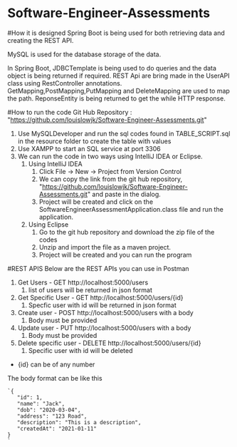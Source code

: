 # Software-Engineer-Assessments
#How it is designed
Spring Boot is being used for both retrieving data and creating the REST API.

MySQL is used for the database storage of the data.

In Spring Boot, JDBCTemplate is being used to do queries and the data object is being returned if required. 
REST Api are bring made in the UserAPI class using RestController annotations. GetMapping,PostMapping,PutMapping and DeleteMapping are used to map the path. ReponseEntity is being returned to get the while HTTP response.

#How to run the code
Git Hub Repository :  "https://github.com/louislowjk/Software-Engineer-Assessments.git"
1) Use MySQLDeveloper and run the sql codes found in TABLE_SCRIPT.sql in the resource folder to create the table with values
2) Use XAMPP to start an SQL service at port 3306
3) We can run the code in two ways using IntelliJ IDEA or Eclipse. 
   1) Using IntelliJ IDEA
      1) Click File -> New -> Project from Version Control
      2) We can copy the link from the git hub repository, "https://github.com/louislowjk/Software-Engineer-Assessments.git" and paste in the dialog.
      3) Project will be created and click on the SoftwareEngineerAssessmentApplication.class file and run the application.
   2) Using Eclipse
      1) Go to the git hub repository and download the zip file of the codes
      2) Unzip and import the file as a maven project. 
      3) Project will be created and you can run the program

#REST APIS
Below are the REST APIs you can use in Postman 

1) Get Users - GET http://localhost:5000/users
   1) list of users will be returned in json format
2) Get Specific User - GET http://localhost:5000/users/{id}
   1) Specfic user with id will be returned in json format
3) Create user - POST http://localhost:5000/users with a body
   1) Body must be provided
4) Update user - PUT http://localhost:5000/users with a body
   1) Body must be provided 
5) Delete specific user - DELETE http://localhost:5000/users/{id}
   1) Specific user with id will be deleted
* {id} can be of any number 

The body format can be like this 

    `{
       "id": 1,
       "name": "Jack",
       "dob": "2020-03-04",
       "address": "123 Road",
       "description": "This is a description",
       "createdAt": "2021-01-11"
    }
    `